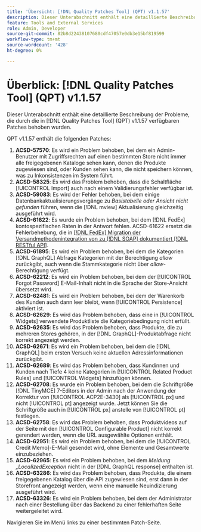 ```yaml
---
title: 'Übersicht: [!DNL Quality Patches Tool] (QPT) v1.1.57'
description: Dieser Unterabschnitt enthält eine detaillierte Beschreibung der Probleme, die durch die in Version 1.1.57  [!DNL Quality Patches Tool]  Patches behoben wurden.
feature: Tools and External Services
role: Admin, Developer
source-git-commit: 82b8d22438107680cdf47057e0db3e15bf819599
workflow-type: tm+mt
source-wordcount: '428'
ht-degree: 0%

---
```


# Überblick: [!DNL Quality Patches Tool] (QPT) v1.1.57

Dieser Unterabschnitt enthält eine detaillierte Beschreibung der Probleme, die durch die in [!DNL Quality Patches Tool] (QPT) v1.1.57 verfügbaren Patches behoben wurden.

QPT v1.1.57 enthält die folgenden Patches:

1. **ACSD-57570**: Es wird ein Problem behoben, bei dem ein Admin-Benutzer mit Zugriffsrechten auf einen bestimmten Store nicht immer alle freigegebenen Kataloge sehen kann, denen die Produkte zugewiesen sind, oder Kunden sehen kann, die nicht speichern können, was zu Inkonsistenzen im System führt.
1. **ACSD-58325**: Es wird das Problem behoben, dass die Schaltfläche [!UICONTROL Import] auch nach einem Validierungsfehler verfügbar ist.
1. **ACSD-59083**: Es wird der Fehler behoben, bei dem einige Datenbankaktualisierungsvorgänge zu _Basistabelle oder Ansicht nicht gefunden_ führen, wenn die [!DNL mview] Aktualisierung gleichzeitig ausgeführt wird.
1. **ACSD-61622**: Es wurde ein Problem behoben, bei dem [!DNL FedEx] kontospezifischen Raten in der Antwort fehlen. ACSD-61622 ersetzt die Fehlerbehebung, die in [[!DNL FedEx] Migration der Versandmethodenintegration von zu [!DNL SOAP]  dokumentiert  [!DNL RESTful API]](https://experienceleague.adobe.com/en/docs/commerce-knowledge-base/kb/troubleshooting/known-issues-patches-attached/fedex-shipping-method-integration-migration-soap-restful-api).
1. **ACSD-61895**: Es wird ein Problem behoben, bei dem die Kategorien [!DNL GraphQL] Abfrage Kategorien mit der Berechtigung *allow* zurückgibt, auch wenn die Stammkategorie nicht über *allow*-Berechtigung verfügt.
1. **ACSD-62212**: Es wird ein Problem behoben, bei dem der [!UICONTROL Forgot Password] E-Mail-Inhalt nicht in die Sprache der Store-Ansicht übersetzt wird.
1. **ACSD-62481**: Es wird ein Problem behoben, bei dem der Warenkorb des Kunden auch dann leer bleibt, wenn [!UICONTROL Persistence] aktiviert ist.
1. **ACSD-62629**: Es wird das Problem behoben, dass eine in [!UICONTROL Widgets] verwendete Produktliste die Kategoriebedingung nicht erfüllt.
1. **ACSD-62635**: Es wird das Problem behoben, dass Produkte, die zu mehreren Stores gehören, in der [!DNL GraphQL]-Produktabfrage nicht korrekt angezeigt werden.
1. **ACSD-62671**: Es wird ein Problem behoben, bei dem die [!DNL GraphQL] beim ersten Versuch keine aktuellen Adressinformationen zurückgibt.
1. **ACSD-62689**: Es wird das Problem behoben, dass Kundinnen und Kunden nach Tiefe 4 keine Kategorien in [!UICONTROL Related Product Rules] und [!UICONTROL Widgets] hinzufügen können.
1. **ACSD-62708**: Es wurde ein Problem behoben, bei dem die Schriftgröße [!DNL TinyMCE] 7-Editors in der Admin nach der Anwendung der Korrektur von [!UICONTROL ACP2E-3430] als [!UICONTROL px] und nicht [!UICONTROL pt] angezeigt wurde. Jetzt können Sie die Schriftgröße auch in [!UICONTROL px] anstelle von [!UICONTROL pt] festlegen.
1. **ACSD-62758**: Es wird das Problem behoben, dass Produktvideos auf der Seite mit den [!UICONTROL Configurable Product] nicht korrekt gerendert werden, wenn die URL ausgewählte Optionen enthält.
1. **ACSD-62951**: Es wird ein Problem behoben, bei dem die [!UICONTROL Credit Memo]-E-Mail gesendet wird, ohne Elemente und Gesamtwerte einzubeziehen.
1. **ACSD-62965**: Es wird ein Problem behoben, bei dem *Meldung „LocalizedException* nicht in der [!DNL GraphQL response] enthalten ist.
1. **ACSD-63286**: Es wird das Problem behoben, dass Produkte, die einem freigegebenen Katalog über die API zugewiesen sind, erst dann in der Storefront angezeigt werden, wenn eine manuelle Neuindizierung ausgeführt wird.
1. **ACSD-63326**: Es wird ein Problem behoben, bei dem der Administrator nach einer Bestellung über das Backend zu einer fehlerhaften Seite weitergeleitet wird.


Navigieren Sie im Menü links zu einer bestimmten Patch-Seite.
